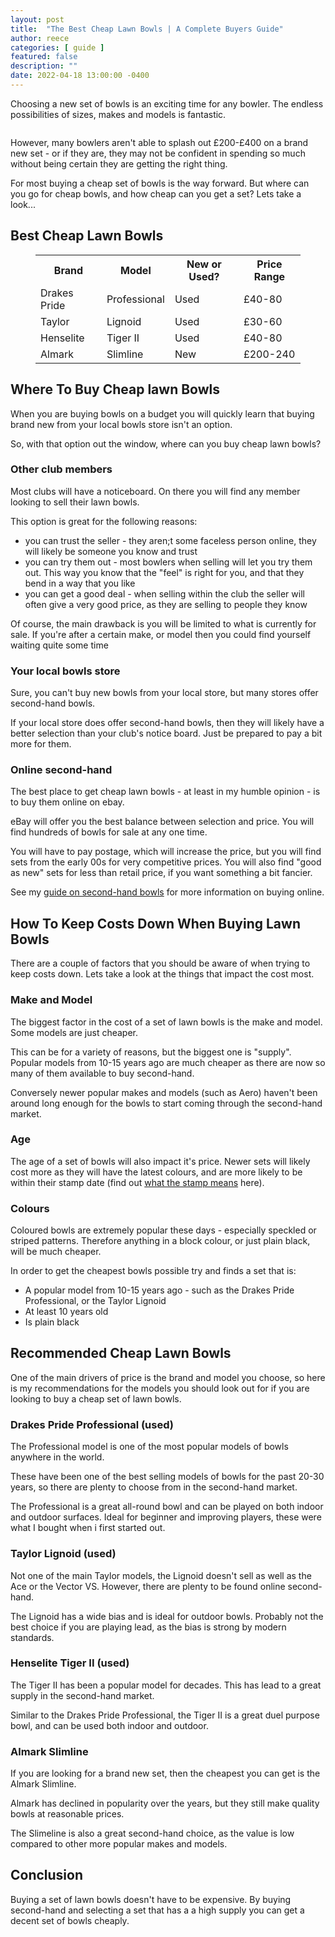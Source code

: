 ```yaml
---
layout: post
title:  "The Best Cheap Lawn Bowls | A Complete Buyers Guide"
author: reece
categories: [ guide ]
featured: false
description: ""
date: 2022-04-18 13:00:00 -0400
---
```

    

<!-- wp:paragraph -->
<p xmlns="http://www.w3.org/1999/xhtml">Choosing a new set of bowls is an exciting time for any bowler. The endless possibilities of sizes, makes and models is fantastic. </p>
<!-- /wp:paragraph -->

<!-- wp:image {"id":803,"sizeSlug":"full","linkDestination":"none"} -->
<figure class="wp-block-image size-full"><img src="/img/posts/cheap-lawn-bowls-1.jpg" alt="" class="wp-image-803"/></figure>
<!-- /wp:image -->

<!-- wp:paragraph -->
<p>However, many bowlers aren't able to splash out £200-£400 on a brand new set - or if they are, they may not be confident in spending so much without being certain they are getting the right thing.</p>
<!-- /wp:paragraph -->

<!-- wp:paragraph -->
<p>For most buying a cheap set of bowls is the way forward. But where can you go for cheap bowls, and how cheap can you get a set? Lets take a look...</p>
<!-- /wp:paragraph -->

<!-- wp:heading -->
<h2>Best Cheap Lawn Bowls</h2>
<!-- /wp:heading -->

<!-- wp:table {"className":"is-style-regular"} -->
<figure class="wp-block-table is-style-regular"><table><tbody><tr><th>Brand</th><th>Model</th><th>New or Used?</th><th>Price Range</th></tr><tr><td>Drakes Pride</td><td>Professional</td><td>Used</td><td>£40-80</td></tr><tr><td>Taylor</td><td>Lignoid</td><td>Used</td><td>£30-60</td></tr><tr><td>Henselite</td><td>Tiger II</td><td>Used</td><td>£40-80</td></tr><tr><td>Almark</td><td>Slimline</td><td>New</td><td>£200-240</td></tr></tbody></table></figure>
<!-- /wp:table -->

<!-- wp:heading -->
<h2>Where To Buy Cheap lawn Bowls</h2>
<!-- /wp:heading -->

<!-- wp:paragraph -->
<p>When you are buying bowls on a budget you will quickly learn that buying brand new from your local bowls store isn't an option.</p>
<!-- /wp:paragraph -->

<!-- wp:paragraph -->
<p>So, with that option out the window, where can you buy cheap lawn bowls?</p>
<!-- /wp:paragraph -->

<!-- wp:heading {"level":3} -->
<h3>Other club members</h3>
<!-- /wp:heading -->

<!-- wp:paragraph -->
<p>Most clubs will have a noticeboard. On there you will find any member looking to sell their lawn bowls.</p>
<!-- /wp:paragraph -->

<!-- wp:paragraph -->
<p>This option is great for the following reasons:</p>
<!-- /wp:paragraph -->

<!-- wp:list -->
<ul><!-- wp:list-item -->
<li>you can trust the seller - they aren;t some faceless person online, they will likely be someone you know and trust</li>
<!-- /wp:list-item -->

<!-- wp:list-item -->
<li>you can try them out - most bowlers when selling will let you try them out. This way you know that the "feel" is right for you, and that they bend in a way that you like</li>
<!-- /wp:list-item -->

<!-- wp:list-item -->
<li>you can get a good deal - when selling within the club the seller will often give a very good price, as they are selling to people they know</li>
<!-- /wp:list-item --></ul>
<!-- /wp:list -->

<!-- wp:paragraph -->
<p>Of course, the main drawback is you will be limited to what is currently for sale. If you're after a certain make, or model then you could find yourself waiting quite some time</p>
<!-- /wp:paragraph -->

<!-- wp:heading {"level":3} -->
<h3>Your local bowls store</h3>
<!-- /wp:heading -->

<!-- wp:paragraph -->
<p>Sure, you can't buy new bowls from your local store, but many stores offer second-hand bowls.</p>
<!-- /wp:paragraph -->

<!-- wp:paragraph -->
<p>If your local store does offer second-hand bowls, then they will likely have a better selection than your club's notice board. Just be prepared to pay a bit more for them.</p>
<!-- /wp:paragraph -->

<!-- wp:heading {"level":3} -->
<h3>Online second-hand</h3>
<!-- /wp:heading -->

<!-- wp:paragraph -->
<p>The best place to get cheap lawn bowls - at least in my humble opinion - is to buy them online on ebay.</p>
<!-- /wp:paragraph -->

<!-- wp:paragraph -->
<p>eBay will offer you the best balance between selection and price. You will find hundreds of bowls for sale at any one time.</p>
<!-- /wp:paragraph -->

<!-- wp:paragraph -->
<p>You will have to pay postage, which will increase the price, but you will find sets from the early 00s for very competitive prices. You will also find "good as new" sets for less than retail price, if you want something a bit fancier.</p>
<!-- /wp:paragraph -->

<!-- wp:paragraph -->
<p>See my <a href="https://www.jackhighbowls.com/guide/second-hand-and-pre-loved-lawn-bowls/" data-type="post" data-id="379">guide on second-hand bowls</a> for more information on buying online.</p>
<!-- /wp:paragraph -->

<!-- wp:heading -->
<h2>How To Keep Costs Down When Buying Lawn Bowls</h2>
<!-- /wp:heading -->

<!-- wp:paragraph -->
<p>There are a couple of factors that you should be aware of when trying to keep costs down. Lets take a look at the things that impact the cost most.</p>
<!-- /wp:paragraph -->

<!-- wp:heading {"level":3} -->
<h3>Make and Model</h3>
<!-- /wp:heading -->

<!-- wp:paragraph -->
<p>The biggest factor in the cost of a set of lawn bowls is the make and model. Some models are just cheaper.</p>
<!-- /wp:paragraph -->

<!-- wp:paragraph -->
<p>This can be for a variety of reasons, but the biggest one is "supply". Popular models from 10-15 years ago are much cheaper as there are now so many of them available to buy second-hand.</p>
<!-- /wp:paragraph -->

<!-- wp:paragraph -->
<p>Conversely newer popular makes and models (such as Aero) haven't been around long enough for the bowls to start coming through the second-hand market.</p>
<!-- /wp:paragraph -->

<!-- wp:heading {"level":3} -->
<h3>Age</h3>
<!-- /wp:heading -->

<!-- wp:paragraph -->
<p>The age of a set of bowls will also impact it's price. Newer sets will likely cost more as they will have the latest colours, and are more likely to be within their stamp date (find out <a href="https://www.jackhighbowls.com/help/what-the-stamp-means-on-lawn-bowls/" data-type="post" data-id="242">what the stamp means</a> here).</p>
<!-- /wp:paragraph -->

<!-- wp:heading {"level":3} -->
<h3>Colours</h3>
<!-- /wp:heading -->

<!-- wp:paragraph -->
<p>Coloured bowls are extremely popular these days - especially speckled or striped patterns. Therefore anything in a block colour, or just plain black, will be much cheaper.</p>
<!-- /wp:paragraph -->

<!-- wp:paragraph -->
<p>In order to get the cheapest bowls possible try and finds a set that is:</p>
<!-- /wp:paragraph -->

<!-- wp:list -->
<ul><!-- wp:list-item -->
<li>A popular model from 10-15 years ago - such as the Drakes Pride Professional, or the Taylor Lignoid</li>
<!-- /wp:list-item -->

<!-- wp:list-item -->
<li>At least 10 years old</li>
<!-- /wp:list-item -->

<!-- wp:list-item -->
<li>Is plain black</li>
<!-- /wp:list-item --></ul>
<!-- /wp:list -->

<!-- wp:heading -->
<h2>Recommended Cheap Lawn Bowls</h2>
<!-- /wp:heading -->

<!-- wp:paragraph -->
<p>One of the main drivers of price is the brand and model you choose, so here is my recommendations for the models you should look out for if you are looking to buy a cheap set of lawn bowls.</p>
<!-- /wp:paragraph -->

<!-- wp:heading {"level":3} -->
<h3>Drakes Pride Professional (used)</h3>
<!-- /wp:heading -->

<!-- wp:block {"ref":2685} /-->

<!-- wp:paragraph -->
<p>The Professional model is one of the most popular models of bowls anywhere in the world.</p>
<!-- /wp:paragraph -->

<!-- wp:paragraph -->
<p>These have been one of the best selling models of bowls for the past 20-30 years, so there are plenty to choose from in the second-hand market.</p>
<!-- /wp:paragraph -->

<!-- wp:paragraph -->
<p>The Professional is a great all-round bowl and can be played on both indoor and outdoor surfaces. Ideal for beginner and improving players, these were what I bought when i first started out.</p>
<!-- /wp:paragraph -->

<!-- wp:heading {"level":3} -->
<h3>Taylor Lignoid (used)</h3>
<!-- /wp:heading -->

<!-- wp:block {"ref":2716} /-->

<!-- wp:paragraph -->
<p>Not one of the main Taylor models, the Lignoid doesn't sell as well as the Ace or the Vector VS. However, there are plenty to be found online second-hand.</p>
<!-- /wp:paragraph -->

<!-- wp:paragraph -->
<p>The Lignoid has a wide bias and is ideal for outdoor bowls. Probably not the best choice if you are playing lead, as the bias is strong by modern standards.</p>
<!-- /wp:paragraph -->

<!-- wp:heading {"level":3} -->
<h3>Henselite Tiger II (used)</h3>
<!-- /wp:heading -->

<!-- wp:block {"ref":2728} /-->

<!-- wp:paragraph -->
<p>The Tiger II has been a popular model for decades. This has lead to a great supply in the second-hand market.</p>
<!-- /wp:paragraph -->

<!-- wp:paragraph -->
<p>Similar to the Drakes Pride Professional, the Tiger II is a great duel purpose bowl, and can be used both indoor and outdoor.</p>
<!-- /wp:paragraph -->

<!-- wp:heading {"level":3} -->
<h3>Almark Slimline</h3>
<!-- /wp:heading -->

<!-- wp:paragraph -->
<p>If you are looking for a brand new set, then the cheapest you can get is the Almark Slimline.</p>
<!-- /wp:paragraph -->

<!-- wp:paragraph -->
<p>Almark has declined in popularity over the years, but they still make quality bowls at reasonable prices.</p>
<!-- /wp:paragraph -->

<!-- wp:paragraph -->
<p>The Slimeline is also a great second-hand choice, as the value is low compared to other more popular makes and models.</p>
<!-- /wp:paragraph -->

<!-- wp:heading -->
<h2>Conclusion</h2>
<!-- /wp:heading -->

<!-- wp:paragraph -->
<p>Buying a set of lawn bowls doesn't have to be expensive. By buying second-hand and selecting a set that has a a high supply you can get a decent set of bowls cheaply.</p>
<!-- /wp:paragraph -->
    